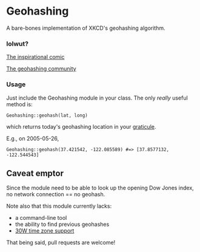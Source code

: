 # Geohashing

A bare-bones implementation of XKCD's geohashing algorithm.

### lolwut?

[The inspirational comic](http://www.xkcd.com/426/)

[The geohashing community](http://wiki.xkcd.com/geohashing/Main_Page)

### Usage

Just include the Geohashing module in your class. The only *really* useful method is:

	Geohashing::geohash(lat, long)

which returns today's geohashing location in your [graticule](http://wiki.xkcd.com/geohashing/Graticule).

E.g., on 2005-05-26,

	Geohashing::geohash(37.421542, -122.085589) #=> [37.8577132, -122.544543]

## Caveat emptor

Since the module need to be able to look up the opening Dow Jones index, no network connection == no geohash. 

Note also that this module currently lacks:

- a command-line tool
- the ability to find previous geohashes
- [30W time zone support](http://wiki.xkcd.com/geohashing/30W_Time_Zone_Rule)

That being said, pull requests are welcome!

